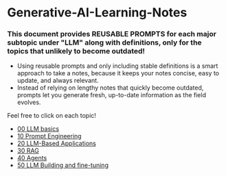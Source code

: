 # Generative-AI-Learning-Notes
### This document provides REUSABLE PROMPTS for each major subtopic under "LLM" along with definitions, only for the topics that unlikely to become outdated!

- Using reusable prompts and only including stable definitions is a smart approach to take a notes, because it keeps your notes concise, easy to update, and always relevant.      
- Instead of relying on lengthy notes that quickly become outdated, prompts let you generate fresh, up-to-date information as the field evolves.   

Feel free to click on each topic! 

- [00 LLM basics](https://github.com/vivek-bombatkar/Generative-AI-Learning-Notes/blob/main/00-LLM-Basics.md)
- [10 Prompt Engineering](https://github.com/vivek-bombatkar/Generative-AI-Learning-Notes/blob/main/10-Prompt-Engineering.md)
- [20 LLM-Based Applications](https://github.com/vivek-bombatkar/Generative-AI-Learning-Notes/blob/main/20-GenAI-Based-Applications.md)
- [30 RAG](https://github.com/vivek-bombatkar/Generative-AI-Learning-Notes/blob/main/30-RAG.md)
- [40 Agents](https://github.com/vivek-bombatkar/Generative-AI-Learning-Notes/blob/main/40-Agents.md)
- [50 LLM Building and fine-tuning](https://github.com/vivek-bombatkar/Generative-AI-Learning-Notes/blob/main/50-LLM-Building-fine-tuning.md)
